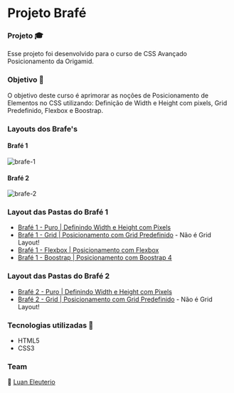 # Projeto Brafé
### Projeto :mortar_board:
Esse projeto foi desenvolvido para o curso de CSS Avançado Posicionamento da Origamid.

### Objetivo :eyes:
 O objetivo deste curso é aprimorar as noções de Posicionamento de Elementos no CSS utilizando: Definição de Width e Height com pixels, Grid Predefinido, Flexbox e Boostrap.
 
 ### Layouts dos Brafe's
 
 #### Brafé 1
 ![brafe-1](https://user-images.githubusercontent.com/37514449/107076645-75107680-67ca-11eb-8c79-41a44cc817cf.gif)
 
 #### Brafé 2
 ![brafe-2](https://user-images.githubusercontent.com/37514449/107076902-e05a4880-67ca-11eb-9612-823f24de9900.gif)
 
 ### Layout das Pastas do Brafé 1
 * [Brafé 1 - Puro | Definindo Width e Height com Pixels](https://github.com/LuanEleuterio/brafe/tree/main/brafe-1-puro)
 * [Brafé 1 - Grid | Posicionamento com Grid Predefinido](https://github.com/LuanEleuterio/brafe/tree/main/brafe-1-grid) - Não é Grid Layout!
 * [Brafé 1 - Flexbox | Posicionamento com Flexbox](https://github.com/LuanEleuterio/brafe/tree/main/brafe-1-flexbox)
 * [Brafé 1 - Boostrap | Posicionamento com Boostrap 4](https://github.com/LuanEleuterio/brafe/tree/main/brafe-1-boostrap)
 
 ### Layout das Pastas do Brafé 2
 * [Brafé 2 - Puro | Definindo Width e Height com Pixels](https://github.com/LuanEleuterio/brafe/tree/main/brafe-2-puro)
 * [Brafé 2 - Grid | Posicionamento com Grid Predefinido](https://github.com/LuanEleuterio/brafe/tree/main/brafe-2-grid) - Não é Grid Layout!
 
 ### Tecnologias utilizadas  :hammer:

 * HTML5
 * CSS3
 
 ### Team
:man:  [Luan Eleuterio](https://github.com/LuanEleuterio/)
